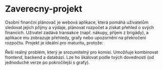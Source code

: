 # Zaverecny-projekt

Osobní finanční plánovač je webová aplikace, která pomáhá uživatelům sledovat jejich příjmy a výdaje, plánovat rozpočet a získat přehled o svých financích. Uživatel zadává transakce (např. nákupy, příjem z brigády), a aplikace mu zobrazuje přehledy, grafy nebo upozornění na překročení rozpočtu. Projekt je ideální pro maturitu, protože:

Řeší reálný problém, který je srozumitelný pro komisi.
Umožňuje kombinovat frontend, backend a databázi.
Lze ho škálovat podle tvých dovedností (od jednoduché verze po pokročilejší s grafy).
